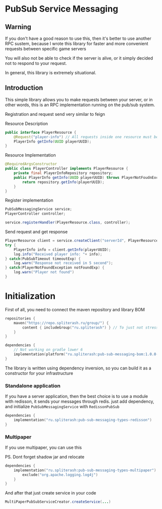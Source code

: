 # PubSub Service Messaging


## Warning
If you don't have a good reason to use this, then it's better to use another RPC sustem, because
I wrote this library for faster and more convenient requests between specific game servers

You will also not be able to check if the server is alive, or it simply decided not to respond to your request.

In general, this library is extremely situational.

## Introduction
This simple library allows you to make requests between your server, or in other words, this is an RPC implementation running on the pub/sub system.


Registration and request send very similar to feign

Resource Description
```java
public interface PlayerResource {
    @Request("player-info") // All requests inside one resource must be unique
    PlayerInfo getInfo(UUID playerUUID);
}
```
Resource Implementation
```java
@RequiredArgsConstructor
public class PlayerController implements PlayerResource {
    private final PlayerInfoRepository repository;
    public PlayerInfo getInfo(UUID playerUUID) throws PlayerNotFoudnException{
        return repository.getInfo(playerUUID);
    }
}
```
Register implementation
```java
PubSubMessagingService service;
PlayerController controller;

service.registerHandler(PlayerResource.class, controller);
```
Send request and get response
```java
PlayerResource client = service.createClient("serverId", PlayerResource.class);
try {
    PlayerInfo info = client.getInfo(playerUUID);
    log.info("Received player info: "+ info);
} catch(PubSubTimeout timeoutExp) {
    log.warn("Response not received in 5 second");
} catch(PlayerNotFoundException notFoundExp) {
    log.warn("Player not found")   
}
```

# Initialization

First of all, you need to connect the maven repository and library BOM

```kotlin
repositories {
    maven("https://repo.spliterash.ru/group/") {
        content { includeGroup("ru.spliterash") } // To just not stress for all other dependencies
    }
}

dependencies {
    // Not working on gradle lower 6
    implementation(platform("ru.spliterash:pub-sub-messaging-bom:1.0.0-SNAPSHOT"))
}
```

The library is written using dependency inversion, so you can build it as a constructor for your infrastructure

### Standalone application
If you have a server application, then the best choice is to use a module with redisson, it sends your messages through
redis. just add dependency, and initialize `PubSubMessagingService` with `RedissonPubSub`

```kotlin
dependencies {
    implementation("ru.spliterash:pub-sub-messaging-types-redisson")
}
```


### Multipaper
If you use multipaper, you can use this

PS. Dont forget shadow jar and relocate

```kotlin
dependencies {
    implementation("ru.spliterash:pub-sub-messaging-types-multipaper") {
        exclude("org.apache.logging.log4j")
    }
}
```

And after that just create service in your code
 
```java
MultiPaperPubSubServiceCreator.createService(...)
```
